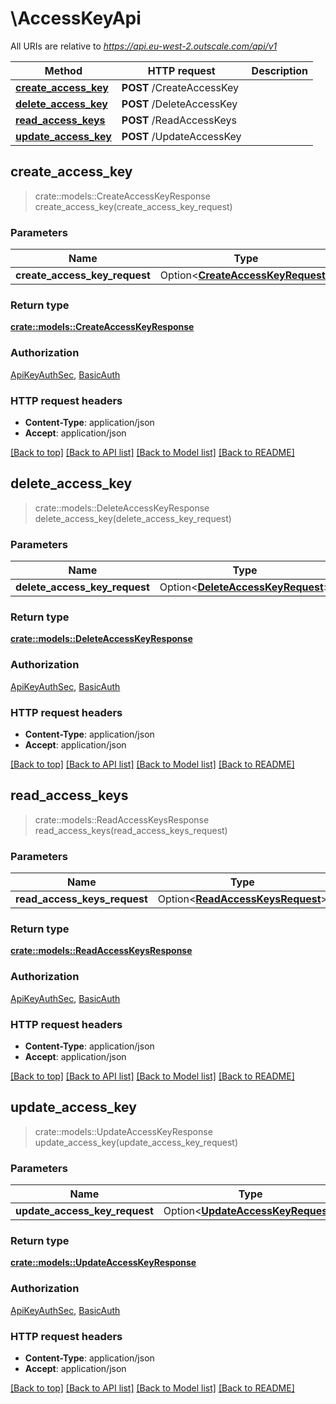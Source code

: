 # \AccessKeyApi

All URIs are relative to *https://api.eu-west-2.outscale.com/api/v1*

Method | HTTP request | Description
------------- | ------------- | -------------
[**create_access_key**](AccessKeyApi.md#create_access_key) | **POST** /CreateAccessKey | 
[**delete_access_key**](AccessKeyApi.md#delete_access_key) | **POST** /DeleteAccessKey | 
[**read_access_keys**](AccessKeyApi.md#read_access_keys) | **POST** /ReadAccessKeys | 
[**update_access_key**](AccessKeyApi.md#update_access_key) | **POST** /UpdateAccessKey | 



## create_access_key

> crate::models::CreateAccessKeyResponse create_access_key(create_access_key_request)


### Parameters


Name | Type | Description  | Required | Notes
------------- | ------------- | ------------- | ------------- | -------------
**create_access_key_request** | Option<[**CreateAccessKeyRequest**](CreateAccessKeyRequest.md)> |  |  |

### Return type

[**crate::models::CreateAccessKeyResponse**](CreateAccessKeyResponse.md)

### Authorization

[ApiKeyAuthSec](../README.md#ApiKeyAuthSec), [BasicAuth](../README.md#BasicAuth)

### HTTP request headers

- **Content-Type**: application/json
- **Accept**: application/json

[[Back to top]](#) [[Back to API list]](../README.md#documentation-for-api-endpoints) [[Back to Model list]](../README.md#documentation-for-models) [[Back to README]](../README.md)


## delete_access_key

> crate::models::DeleteAccessKeyResponse delete_access_key(delete_access_key_request)


### Parameters


Name | Type | Description  | Required | Notes
------------- | ------------- | ------------- | ------------- | -------------
**delete_access_key_request** | Option<[**DeleteAccessKeyRequest**](DeleteAccessKeyRequest.md)> |  |  |

### Return type

[**crate::models::DeleteAccessKeyResponse**](DeleteAccessKeyResponse.md)

### Authorization

[ApiKeyAuthSec](../README.md#ApiKeyAuthSec), [BasicAuth](../README.md#BasicAuth)

### HTTP request headers

- **Content-Type**: application/json
- **Accept**: application/json

[[Back to top]](#) [[Back to API list]](../README.md#documentation-for-api-endpoints) [[Back to Model list]](../README.md#documentation-for-models) [[Back to README]](../README.md)


## read_access_keys

> crate::models::ReadAccessKeysResponse read_access_keys(read_access_keys_request)


### Parameters


Name | Type | Description  | Required | Notes
------------- | ------------- | ------------- | ------------- | -------------
**read_access_keys_request** | Option<[**ReadAccessKeysRequest**](ReadAccessKeysRequest.md)> |  |  |

### Return type

[**crate::models::ReadAccessKeysResponse**](ReadAccessKeysResponse.md)

### Authorization

[ApiKeyAuthSec](../README.md#ApiKeyAuthSec), [BasicAuth](../README.md#BasicAuth)

### HTTP request headers

- **Content-Type**: application/json
- **Accept**: application/json

[[Back to top]](#) [[Back to API list]](../README.md#documentation-for-api-endpoints) [[Back to Model list]](../README.md#documentation-for-models) [[Back to README]](../README.md)


## update_access_key

> crate::models::UpdateAccessKeyResponse update_access_key(update_access_key_request)


### Parameters


Name | Type | Description  | Required | Notes
------------- | ------------- | ------------- | ------------- | -------------
**update_access_key_request** | Option<[**UpdateAccessKeyRequest**](UpdateAccessKeyRequest.md)> |  |  |

### Return type

[**crate::models::UpdateAccessKeyResponse**](UpdateAccessKeyResponse.md)

### Authorization

[ApiKeyAuthSec](../README.md#ApiKeyAuthSec), [BasicAuth](../README.md#BasicAuth)

### HTTP request headers

- **Content-Type**: application/json
- **Accept**: application/json

[[Back to top]](#) [[Back to API list]](../README.md#documentation-for-api-endpoints) [[Back to Model list]](../README.md#documentation-for-models) [[Back to README]](../README.md)

